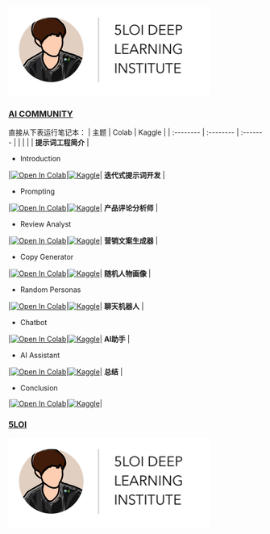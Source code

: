 ![DLI Header](Prompt_Engineering/images/DLI_Header.png)

### [AI COMMUNITY](https://www.theforage.cn/community)

直接从下表运行笔记本：
| 主题 | Colab | Kaggle |
| :-------- | :-------- | :------- |
| | | |
**提示词工程简介**
|<ul><li>Introduction</li></ul>|[![Open In Colab](https://colab.research.google.com/assets/colab-badge.svg)](https://colab.research.google.com/github/wuloi/5loi-prompt-engineering/blob/zh/Prompt_Engineering/zh/1-Introduction-zh.ipynb)|[![Kaggle](https://kaggle.com/static/images/open-in-kaggle.svg)](https://kaggle.com/kernels/welcome?src=https://github.com/wuloi/5loi-prompt-engineering/blob/zh/Prompt_Engineering/zh/1-Introduction-zh.ipynb)|
**迭代式提示词开发**
|<ul><li>Prompting</li></ul>|[![Open In Colab](https://colab.research.google.com/assets/colab-badge.svg)](https://colab.research.google.com/github/wuloi/5loi-prompt-engineering/blob/zh/Prompt_Engineering/zh/2-Prompting-zh.ipynb)|[![Kaggle](https://kaggle.com/static/images/open-in-kaggle.svg)](https://kaggle.com/kernels/welcome?src=https://github.com/wuloi/5loi-prompt-engineering/blob/zh/Prompt_Engineering/zh/2-Prompting-zh.ipynb)|
**产品评论分析师**
|<ul><li>Review Analyst</li></ul>|[![Open In Colab](https://colab.research.google.com/assets/colab-badge.svg)](https://colab.research.google.com/github/wuloi/5loi-prompt-engineering/blob/zh/Prompt_Engineering/zh/3-Review%20Analyst-zh.ipynb)|[![Kaggle](https://kaggle.com/static/images/open-in-kaggle.svg)](https://kaggle.com/kernels/welcome?src=https://github.com/wuloi/5loi-prompt-engineering/blob/zh/Prompt_Engineering/zh/3-Review%20Analyst-zh.ipynb)|
**营销文案生成器**
|<ul><li>Copy Generator</li></ul>|[![Open In Colab](https://colab.research.google.com/assets/colab-badge.svg)](https://colab.research.google.com/github/wuloi/5loi-prompt-engineering/blob/zh/Prompt_Engineering/zh/4-Copy%20Generator.ipynb)|[![Kaggle](https://kaggle.com/static/images/open-in-kaggle.svg)](https://kaggle.com/kernels/welcome?src=https://github.com/wuloi/5loi-prompt-engineering/blob/zh/Prompt_Engineering/zh/4-Copy%20Generator.ipynb)|
**随机人物画像**
|<ul><li>Random Personas</li></ul>|[![Open In Colab](https://colab.research.google.com/assets/colab-badge.svg)](https://colab.research.google.com/github/wuloi/5loi-prompt-engineering/blob/zh/Prompt_Engineering/zh/5-Random%20Personas.ipynb)|[![Kaggle](https://kaggle.com/static/images/open-in-kaggle.svg)](https://kaggle.com/kernels/welcome?src=https://github.com/wuloi/5loi-prompt-engineering/blob/zh/Prompt_Engineering/zh/5-Random%20Personas.ipynb)|
**聊天机器人**
|<ul><li>Chatbot</li></ul>|[![Open In Colab](https://colab.research.google.com/assets/colab-badge.svg)](https://colab.research.google.com/github/wuloi/5loi-prompt-engineering/blob/zh/Prompt_Engineering/zh/6-Chatbot.ipynb)|[![Kaggle](https://kaggle.com/static/images/open-in-kaggle.svg)](https://kaggle.com/kernels/welcome?src=https://github.com/wuloi/5loi-prompt-engineering/blob/zh/Prompt_Engineering/zh/6-Chatbot.ipynb)|
**AI助手**
|<ul><li>AI Assistant</li></ul>|[![Open In Colab](https://colab.research.google.com/assets/colab-badge.svg)](https://colab.research.google.com/github/wuloi/5loi-prompt-engineering/blob/zh/Prompt_Engineering/zh/7-AI%20Assistant.ipynb)|[![Kaggle](https://kaggle.com/static/images/open-in-kaggle.svg)](https://kaggle.com/kernels/welcome?src=https://github.com/wuloi/5loi-prompt-engineering/blob/zh/Prompt_Engineering/zh/7-AI%20Assistant.ipynb)|
**总结**
|<ul><li>Conclusion</li></ul>|[![Open In Colab](https://colab.research.google.com/assets/colab-badge.svg)](https://colab.research.google.com/github/wuloi/5loi-prompt-engineering/blob/zh/Prompt_Engineering/zh/8-Conclusion.ipynb)|[![Kaggle](https://kaggle.com/static/images/open-in-kaggle.svg)](https://kaggle.com/kernels/welcome?src=https://github.com/wuloi/5loi-prompt-engineering/blob/zh/Prompt_Engineering/zh/8-Conclusion.ipynb)|


### [5LOI](https://5loi.com/about_loi)

![DLI Header](Prompt_Engineering/images/DLI_Header.png)